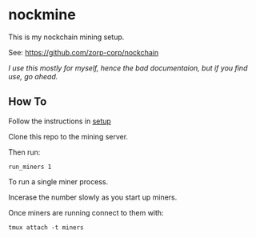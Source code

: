 # nockmine

This is my nockchain mining setup.

See: https://github.com/zorp-corp/nockchain

_I use this mostly for myself, hence the bad documentaion, but if you find use, go ahead._

## How To
Follow the instructions in [setup](/docs/setup.md)

Clone this repo to the mining server. 

Then run:
```
run_miners 1
``` 

To run a single miner process.

Incerase the number slowly as you start up miners.

Once miners are running connect to them with:

```
tmux attach -t miners
```
